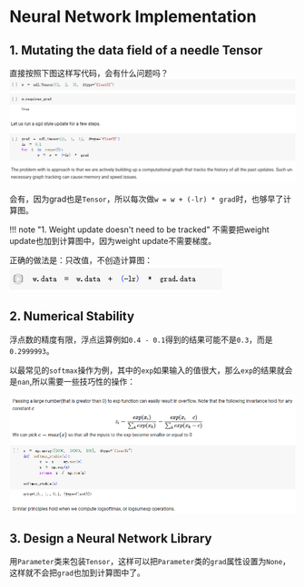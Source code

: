 # Neural Network Implementation
## 1. Mutating the data field of a needle Tensor
直接按照下图这样写代码，会有什么问题吗？
![Alt text](assets/image-28.png)

会有，因为grad也是`Tensor`，所以每次做`w = w + (-lr) * grad`时，也够早了计算图。 

!!! note "1. Weight update doesn't need to be tracked"
    不需要把weight update也加到计算图中，因为weight update不需要梯度。

正确的做法是：只改值，不创造计算图：
![Alt text](assets/image-29.png)

## 2. Numerical Stability

浮点数的精度有限，浮点运算例如`0.4 - 0.1`得到的结果可能不是`0.3`，而是`0.2999993`。

以最常见的`softmax`操作为例，其中的`exp`如果输入的值很大，那么`exp`的结果就会是`nan`,所以需要一些技巧性的操作：

![Alt text](assets/image-30.png)

## 3. Design a Neural Network Library

用`Parameter`类来包装`Tensor`，这样可以把`Parameter`类的`grad`属性设置为`None`，这样就不会把`grad`也加到计算图中了。

